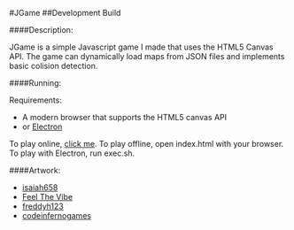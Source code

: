 #JGame
##Development Build

####Description:

JGame is a simple Javascript game I made that uses the HTML5 Canvas API.
The game can dynamically load maps from JSON files and implements basic colision detection.

####Running:

Requirements:

- A modern browser that supports the HTML5 canvas API
- or [Electron](http://electron.atom.io/)

To play online, [click me](https://thebenperson.github.io/JGame).
To play offline, open index.html with your browser.
To play with Electron, run exec.sh.

####Artwork:

- [isaiah658](https://openclipart.org/detail/215080/retro-character-sprite-sheet)
- [Feel The Vibe](http://thirdblack.tistory.com/entry/%EB%B0%A4%ED%95%98%EB%8A%98-%ED%8C%A8%ED%84%B4%EB%94%94%EC%9E%90%EC%9D%B8PNGSVG)
- [freddyh123](http://media.photobucket.com/user/freddyh123/media/mafia%20game%20icons/apoy1.gif.html)
- [codeinfernogames](http://opengameart.org/content/rotating-eyeball-animation)
